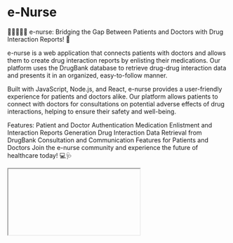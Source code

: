 # e-Nurse
💊👩‍⚕️👨‍⚕️ e-nurse: Bridging the Gap Between Patients and Doctors with Drug Interaction Reports! 💬

e-nurse is a web application that connects patients with doctors and allows them to create drug interaction reports by enlisting their medications. Our platform uses the DrugBank database to retrieve drug-drug interaction data and presents it in an organized, easy-to-follow manner.

Built with JavaScript, Node.js, and React, e-nurse provides a user-friendly experience for patients and doctors alike. Our platform allows patients to connect with doctors for consultations on potential adverse effects of drug interactions, helping to ensure their safety and well-being.

Features:
Patient and Doctor Authentication
Medication Enlistment and Interaction Reports Generation
Drug Interaction Data Retrieval from DrugBank
Consultation and Communication Features for Patients and Doctors
Join the e-nurse community and experience the future of healthcare today! 💻🩺

<iframe>https://vimeo.com/802020334/615b8803b9?embedded=true&source=vimeo_logo&owner=110028044</iframe>
